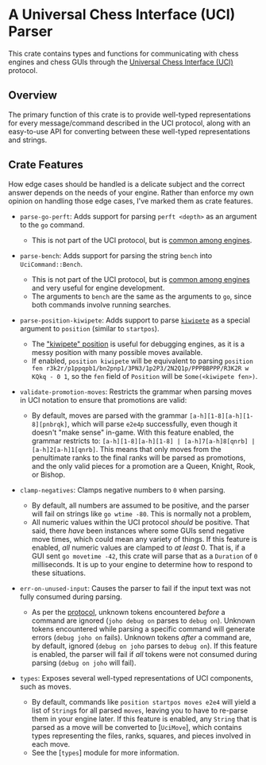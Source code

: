# A Universal Chess Interface (UCI) Parser

This crate contains types and functions for communicating with chess engines and chess GUIs through the [Universal Chess Interface (UCI)](https://backscattering.de/chess/uci/) protocol.

## Overview

The primary function of this crate is to provide well-typed representations for every message/command described in the UCI protocol, along with an easy-to-use API for converting between these well-typed representations and strings.

## Crate Features

How edge cases should be handled is a delicate subject and the correct answer depends on the needs of your engine.
Rather than enforce my own opinion on handling those edge cases, I've marked them as crate features.

-   `parse-go-perft`: Adds support for parsing `perft <depth>` as an argument to the `go` command.

    -   This is not part of the UCI protocol, but is [common among engines](https://github.com/official-stockfish/Stockfish/blob/d6043970bd156b1d2ab6cb51e8d5cb0c6a40797c/tests/perft.sh#L17).

-   `parse-bench`: Adds support for parsing the string `bench` into `UciCommand::Bench`.

    -   This is not part of the UCI protocol, but is [common among engines](https://official-stockfish.github.io/docs/stockfish-wiki/UCI-&-Commands.html#bench) and very useful for engine development.
    -   The arguments to `bench` are the same as the arguments to `go`, since both commands involve running searches.

-   `parse-position-kiwipete`: Adds support to parse [`kiwipete`](https://www.stmintz.com/ccc/index.php?id=274926) as a special argument to `position` (similar to `startpos`).

    -   The ["kiwipete" position](https://www.chessprogramming.org/Perft_Results#Position_2) is useful for debugging engines, as it is a messy position with many possible moves available.
    -   If enabled, `position kiwipete` will be equivalent to parsing `position fen r3k2r/p1ppqpb1/bn2pnp1/3PN3/1p2P3/2N2Q1p/PPPBBPPP/R3K2R w KQkq - 0 1`, so the `fen` field of `Position` will be `Some(<kiwipete fen>)`.

-   `validate-promotion-moves`: Restricts the grammar when parsing moves in UCI notation to ensure that promotions are valid:

    -   By default, moves are parsed with the grammar `[a-h][1-8][a-h][1-8][pnbrqk]`, which will parse `e2e4p` successfully, even though it doesn't "make sense" in-game. With this feature enabled, the grammar restricts to: `[a-h][1-8][a-h][1-8] | [a-h]7[a-h]8[qnrb] | [a-h]2[a-h]1[qnrb]`. This means that only moves from the penultimate ranks to the final ranks will be parsed as promotions, and the only valid pieces for a promotion are a Queen, Knight, Rook, or Bishop.

-   `clamp-negatives`: Clamps negative numbers to `0` when parsing.

    -   By default, all numbers are assumed to be positive, and the parser will fail on strings like `go wtime -80`. This is normally not a problem,
    -   All numeric values within the UCI protocol _should_ be positive. That said, there _have_ been instances where some GUIs send negative move times, which could mean any variety of things. If this feature is enabled, _all_ numeric values are clamped to _at least_ 0. That is, if a GUI sent `go movetime -42`, this crate will parse that as a `Duration` of `0` milliseconds. It is up to your engine to determine how to respond to these situations.

-   `err-on-unused-input`: Causes the parser to fail if the input text was not fully consumed during parsing.

    -   As per the [protocol](https://backscattering.de/chess/uci/#unknown), unknown tokens encountered _before_ a command are ignored (`joho debug on` parses to `debug on`). Unknown tokens encountered while parsing a specific command will generate errors (`debug joho on` fails). Unknown tokens _after_ a command are, by default, ignored (`debug on joho` parses to `debug on`). If this feature is enabled, the parser will fail if _all_ tokens were not consumed during parsing (`debug on joho` will fail).

-   `types`: Exposes several well-typed representations of UCI components, such as moves.
    -   By default, commands like `position startpos moves e2e4` will yield a list of `String`s for all parsed `moves`, leaving you to have to re-parse them in your engine later. If this feature is enabled, any `String` that is parsed as a move will be converted to [`UciMove`], which contains types representing the files, ranks, squares, and pieces involved in each move.
    -   See the [`types`] module for more information.
